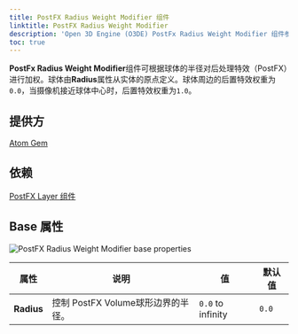 ```yaml
---
title: PostFX Radius Weight Modifier 组件
linktitle: PostFX Radius Weight Modifier
description: 'Open 3D Engine (O3DE) PostFx Radius Weight Modifier 组件参考。'
toc: true
---
```


**PostFx Radius Weight Modifier**组件可根据球体的半径对后处理特效（PostFX）进行加权。球体由**Radius**属性从实体的原点定义。球体周边的后置特效权重为`0.0`，当摄像机接近球体中心时，后置特效权重为`1.0`。


## 提供方

[Atom Gem](/docs/user-guide/gems/reference/rendering/atom/atom/)


## 依赖

[PostFX Layer 组件](/docs/user-guide/components/reference/atom/postfx-layer/)


## Base 属性

![PostFX Radius Weight Modifier base properties](/images/user-guide/components/reference/atom/post-processing-modifiers/postfx-radius-weight-modifier.png)

| 属性 | 说明 | 值 | 默认值 |
|-|-|-|-|
| **Radius** | 控制 PostFX Volume球形边界的半径。 | `0.0` to infinity |`0.0` |
